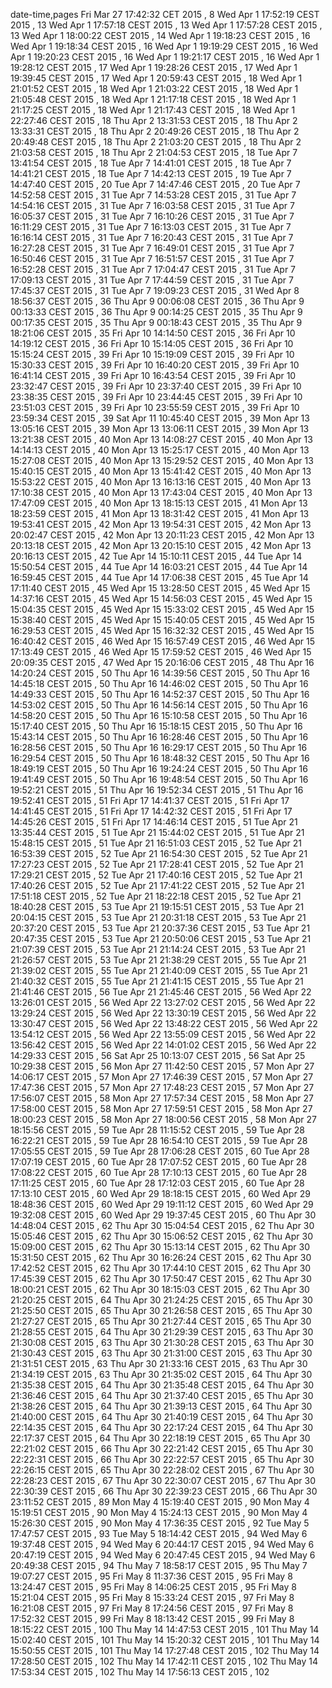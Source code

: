 date-time,pages
Fri Mar 27 17:42:32 CET 2015 , 8
Wed Apr 1 17:52:19 CEST 2015 , 13
Wed Apr 1 17:57:18 CEST 2015 , 13
Wed Apr 1 17:57:28 CEST 2015 , 13
Wed Apr 1 18:00:22 CEST 2015 , 14
Wed Apr 1 19:18:23 CEST 2015 , 16
Wed Apr 1 19:18:34 CEST 2015 , 16
Wed Apr 1 19:19:29 CEST 2015 , 16
Wed Apr 1 19:20:23 CEST 2015 , 16
Wed Apr 1 19:21:17 CEST 2015 , 16
Wed Apr 1 19:28:12 CEST 2015 , 17
Wed Apr 1 19:28:26 CEST 2015 , 17
Wed Apr 1 19:39:45 CEST 2015 , 17
Wed Apr 1 20:59:43 CEST 2015 , 18
Wed Apr 1 21:01:52 CEST 2015 , 18
Wed Apr 1 21:03:22 CEST 2015 , 18
Wed Apr 1 21:05:48 CEST 2015 , 18
Wed Apr 1 21:17:18 CEST 2015 , 18
Wed Apr 1 21:17:25 CEST 2015 , 18
Wed Apr 1 21:17:43 CEST 2015 , 18
Wed Apr 1 22:27:46 CEST 2015 , 18
Thu Apr 2 13:31:53 CEST 2015 , 18
Thu Apr 2 13:33:31 CEST 2015 , 18
Thu Apr 2 20:49:26 CEST 2015 , 18
Thu Apr 2 20:49:48 CEST 2015 , 18
Thu Apr 2 21:03:20 CEST 2015 , 18
Thu Apr 2 21:03:58 CEST 2015 , 18
Thu Apr 2 21:04:53 CEST 2015 , 18
Tue Apr 7 13:41:54 CEST 2015 , 18
Tue Apr 7 14:41:01 CEST 2015 , 18
Tue Apr 7 14:41:21 CEST 2015 , 18
Tue Apr 7 14:42:13 CEST 2015 , 19
Tue Apr 7 14:47:40 CEST 2015 , 20
Tue Apr 7 14:47:46 CEST 2015 , 20
Tue Apr 7 14:52:58 CEST 2015 , 31
Tue Apr 7 14:53:28 CEST 2015 , 31
Tue Apr 7 14:54:16 CEST 2015 , 31
Tue Apr 7 16:03:58 CEST 2015 , 31
Tue Apr 7 16:05:37 CEST 2015 , 31
Tue Apr 7 16:10:26 CEST 2015 , 31
Tue Apr 7 16:11:29 CEST 2015 , 31
Tue Apr 7 16:13:03 CEST 2015 , 31
Tue Apr 7 16:16:14 CEST 2015 , 31
Tue Apr 7 16:20:43 CEST 2015 , 31
Tue Apr 7 16:27:28 CEST 2015 , 31
Tue Apr 7 16:49:01 CEST 2015 , 31
Tue Apr 7 16:50:46 CEST 2015 , 31
Tue Apr 7 16:51:57 CEST 2015 , 31
Tue Apr 7 16:52:28 CEST 2015 , 31
Tue Apr 7 17:04:47 CEST 2015 , 31
Tue Apr 7 17:09:13 CEST 2015 , 31
Tue Apr 7 17:44:59 CEST 2015 , 31
Tue Apr 7 17:45:37 CEST 2015 , 31
Tue Apr 7 19:09:23 CEST 2015 , 31
Wed Apr 8 18:56:37 CEST 2015 , 36
Thu Apr 9 00:06:08 CEST 2015 , 36
Thu Apr 9 00:13:33 CEST 2015 , 36
Thu Apr 9 00:14:25 CEST 2015 , 35
Thu Apr 9 00:17:35 CEST 2015 , 35
Thu Apr 9 00:18:43 CEST 2015 , 35
Thu Apr 9 18:21:06 CEST 2015 , 35
Fri Apr 10 14:14:50 CEST 2015 , 36
Fri Apr 10 14:19:12 CEST 2015 , 36
Fri Apr 10 15:14:05 CEST 2015 , 36
Fri Apr 10 15:15:24 CEST 2015 , 39
Fri Apr 10 15:19:09 CEST 2015 , 39
Fri Apr 10 15:30:33 CEST 2015 , 39
Fri Apr 10 16:40:20 CEST 2015 , 39
Fri Apr 10 16:41:14 CEST 2015 , 39
Fri Apr 10 16:43:54 CEST 2015 , 39
Fri Apr 10 23:32:47 CEST 2015 , 39
Fri Apr 10 23:37:40 CEST 2015 , 39
Fri Apr 10 23:38:35 CEST 2015 , 39
Fri Apr 10 23:44:45 CEST 2015 , 39
Fri Apr 10 23:51:03 CEST 2015 , 39
Fri Apr 10 23:55:59 CEST 2015 , 39
Fri Apr 10 23:59:34 CEST 2015 , 39
Sat Apr 11 10:45:40 CEST 2015 , 39
Mon Apr 13 13:05:16 CEST 2015 , 39
Mon Apr 13 13:06:11 CEST 2015 , 39
Mon Apr 13 13:21:38 CEST 2015 , 40
Mon Apr 13 14:08:27 CEST 2015 , 40
Mon Apr 13 14:14:13 CEST 2015 , 40
Mon Apr 13 15:25:17 CEST 2015 , 40
Mon Apr 13 15:27:08 CEST 2015 , 40
Mon Apr 13 15:29:52 CEST 2015 , 40
Mon Apr 13 15:40:15 CEST 2015 , 40
Mon Apr 13 15:41:42 CEST 2015 , 40
Mon Apr 13 15:53:22 CEST 2015 , 40
Mon Apr 13 16:13:16 CEST 2015 , 40
Mon Apr 13 17:10:38 CEST 2015 , 40
Mon Apr 13 17:43:04 CEST 2015 , 40
Mon Apr 13 17:47:09 CEST 2015 , 40
Mon Apr 13 18:15:13 CEST 2015 , 41
Mon Apr 13 18:23:59 CEST 2015 , 41
Mon Apr 13 18:31:42 CEST 2015 , 41
Mon Apr 13 19:53:41 CEST 2015 , 42
Mon Apr 13 19:54:31 CEST 2015 , 42
Mon Apr 13 20:02:47 CEST 2015 , 42
Mon Apr 13 20:11:23 CEST 2015 , 42
Mon Apr 13 20:13:18 CEST 2015 , 42
Mon Apr 13 20:15:10 CEST 2015 , 42
Mon Apr 13 20:16:13 CEST 2015 , 42
Tue Apr 14 15:10:11 CEST 2015 , 44
Tue Apr 14 15:50:54 CEST 2015 , 44
Tue Apr 14 16:03:21 CEST 2015 , 44
Tue Apr 14 16:59:45 CEST 2015 , 44
Tue Apr 14 17:06:38 CEST 2015 , 45
Tue Apr 14 17:11:40 CEST 2015 , 45
Wed Apr 15 13:28:50 CEST 2015 , 45
Wed Apr 15 14:37:16 CEST 2015 , 45
Wed Apr 15 14:56:03 CEST 2015 , 45
Wed Apr 15 15:04:35 CEST 2015 , 45
Wed Apr 15 15:33:02 CEST 2015 , 45
Wed Apr 15 15:38:40 CEST 2015 , 45
Wed Apr 15 15:40:05 CEST 2015 , 45
Wed Apr 15 16:29:53 CEST 2015 , 45
Wed Apr 15 16:32:32 CEST 2015 , 45
Wed Apr 15 16:40:42 CEST 2015 , 46
Wed Apr 15 16:57:49 CEST 2015 , 46
Wed Apr 15 17:13:49 CEST 2015 , 46
Wed Apr 15 17:59:52 CEST 2015 , 46
Wed Apr 15 20:09:35 CEST 2015 , 47
Wed Apr 15 20:16:06 CEST 2015 , 48
Thu Apr 16 14:20:24 CEST 2015 , 50
Thu Apr 16 14:39:56 CEST 2015 , 50
Thu Apr 16 14:45:18 CEST 2015 , 50
Thu Apr 16 14:46:02 CEST 2015 , 50
Thu Apr 16 14:49:33 CEST 2015 , 50
Thu Apr 16 14:52:37 CEST 2015 , 50
Thu Apr 16 14:53:02 CEST 2015 , 50
Thu Apr 16 14:56:14 CEST 2015 , 50
Thu Apr 16 14:58:20 CEST 2015 , 50
Thu Apr 16 15:10:58 CEST 2015 , 50
Thu Apr 16 15:17:40 CEST 2015 , 50
Thu Apr 16 15:18:15 CEST 2015 , 50
Thu Apr 16 15:43:14 CEST 2015 , 50
Thu Apr 16 16:28:46 CEST 2015 , 50
Thu Apr 16 16:28:56 CEST 2015 , 50
Thu Apr 16 16:29:17 CEST 2015 , 50
Thu Apr 16 16:29:54 CEST 2015 , 50
Thu Apr 16 18:48:32 CEST 2015 , 50
Thu Apr 16 18:49:19 CEST 2015 , 50
Thu Apr 16 19:24:24 CEST 2015 , 50
Thu Apr 16 19:41:49 CEST 2015 , 50
Thu Apr 16 19:48:54 CEST 2015 , 50
Thu Apr 16 19:52:21 CEST 2015 , 51
Thu Apr 16 19:52:34 CEST 2015 , 51
Thu Apr 16 19:52:41 CEST 2015 , 51
Fri Apr 17 14:41:37 CEST 2015 , 51
Fri Apr 17 14:41:45 CEST 2015 , 51
Fri Apr 17 14:42:32 CEST 2015 , 51
Fri Apr 17 14:45:26 CEST 2015 , 51
Fri Apr 17 14:46:14 CEST 2015 , 51
Tue Apr 21 13:35:44 CEST 2015 , 51
Tue Apr 21 15:44:02 CEST 2015 , 51
Tue Apr 21 15:48:15 CEST 2015 , 51
Tue Apr 21 16:51:03 CEST 2015 , 52
Tue Apr 21 16:53:39 CEST 2015 , 52
Tue Apr 21 16:54:30 CEST 2015 , 52
Tue Apr 21 17:27:23 CEST 2015 , 52
Tue Apr 21 17:28:41 CEST 2015 , 52
Tue Apr 21 17:29:21 CEST 2015 , 52
Tue Apr 21 17:40:16 CEST 2015 , 52
Tue Apr 21 17:40:26 CEST 2015 , 52
Tue Apr 21 17:41:22 CEST 2015 , 52
Tue Apr 21 17:51:18 CEST 2015 , 52
Tue Apr 21 18:22:18 CEST 2015 , 52
Tue Apr 21 18:40:28 CEST 2015 , 53
Tue Apr 21 19:15:51 CEST 2015 , 53
Tue Apr 21 20:04:15 CEST 2015 , 53
Tue Apr 21 20:31:18 CEST 2015 , 53
Tue Apr 21 20:37:20 CEST 2015 , 53
Tue Apr 21 20:37:36 CEST 2015 , 53
Tue Apr 21 20:47:35 CEST 2015 , 53
Tue Apr 21 20:50:06 CEST 2015 , 53
Tue Apr 21 21:07:39 CEST 2015 , 53
Tue Apr 21 21:14:24 CEST 2015 , 53
Tue Apr 21 21:26:57 CEST 2015 , 53
Tue Apr 21 21:38:29 CEST 2015 , 55
Tue Apr 21 21:39:02 CEST 2015 , 55
Tue Apr 21 21:40:09 CEST 2015 , 55
Tue Apr 21 21:40:32 CEST 2015 , 55
Tue Apr 21 21:41:15 CEST 2015 , 55
Tue Apr 21 21:41:46 CEST 2015 , 56
Tue Apr 21 21:45:46 CEST 2015 , 56
Wed Apr 22 13:26:01 CEST 2015 , 56
Wed Apr 22 13:27:02 CEST 2015 , 56
Wed Apr 22 13:29:24 CEST 2015 , 56
Wed Apr 22 13:30:19 CEST 2015 , 56
Wed Apr 22 13:30:47 CEST 2015 , 56
Wed Apr 22 13:48:22 CEST 2015 , 56
Wed Apr 22 13:54:12 CEST 2015 , 56
Wed Apr 22 13:55:09 CEST 2015 , 56
Wed Apr 22 13:56:42 CEST 2015 , 56
Wed Apr 22 14:01:02 CEST 2015 , 56
Wed Apr 22 14:29:33 CEST 2015 , 56
Sat Apr 25 10:13:07 CEST 2015 , 56
Sat Apr 25 10:29:38 CEST 2015 , 56
Mon Apr 27 11:42:50 CEST 2015 , 57
Mon Apr 27 14:06:17 CEST 2015 , 57
Mon Apr 27 17:46:39 CEST 2015 , 57
Mon Apr 27 17:47:36 CEST 2015 , 57
Mon Apr 27 17:48:23 CEST 2015 , 57
Mon Apr 27 17:56:07 CEST 2015 , 58
Mon Apr 27 17:57:34 CEST 2015 , 58
Mon Apr 27 17:58:00 CEST 2015 , 58
Mon Apr 27 17:59:51 CEST 2015 , 58
Mon Apr 27 18:00:23 CEST 2015 , 58
Mon Apr 27 18:00:56 CEST 2015 , 58
Mon Apr 27 18:15:56 CEST 2015 , 59
Tue Apr 28 11:15:52 CEST 2015 , 59
Tue Apr 28 16:22:21 CEST 2015 , 59
Tue Apr 28 16:54:10 CEST 2015 , 59
Tue Apr 28 17:05:55 CEST 2015 , 59
Tue Apr 28 17:06:28 CEST 2015 , 60
Tue Apr 28 17:07:19 CEST 2015 , 60
Tue Apr 28 17:07:52 CEST 2015 , 60
Tue Apr 28 17:08:22 CEST 2015 , 60
Tue Apr 28 17:10:13 CEST 2015 , 60
Tue Apr 28 17:11:25 CEST 2015 , 60
Tue Apr 28 17:12:03 CEST 2015 , 60
Tue Apr 28 17:13:10 CEST 2015 , 60
Wed Apr 29 18:18:15 CEST 2015 , 60
Wed Apr 29 18:48:36 CEST 2015 , 60
Wed Apr 29 19:11:12 CEST 2015 , 60
Wed Apr 29 19:32:08 CEST 2015 , 60
Wed Apr 29 19:37:45 CEST 2015 , 60
Thu Apr 30 14:48:04 CEST 2015 , 62
Thu Apr 30 15:04:54 CEST 2015 , 62
Thu Apr 30 15:05:46 CEST 2015 , 62
Thu Apr 30 15:06:52 CEST 2015 , 62
Thu Apr 30 15:09:00 CEST 2015 , 62
Thu Apr 30 15:13:14 CEST 2015 , 62
Thu Apr 30 15:31:50 CEST 2015 , 62
Thu Apr 30 16:26:24 CEST 2015 , 62
Thu Apr 30 17:42:52 CEST 2015 , 62
Thu Apr 30 17:44:10 CEST 2015 , 62
Thu Apr 30 17:45:39 CEST 2015 , 62
Thu Apr 30 17:50:47 CEST 2015 , 62
Thu Apr 30 18:00:21 CEST 2015 , 62
Thu Apr 30 18:15:03 CEST 2015 , 62
Thu Apr 30 21:20:25 CEST 2015 , 64
Thu Apr 30 21:24:25 CEST 2015 , 65
Thu Apr 30 21:25:50 CEST 2015 , 65
Thu Apr 30 21:26:58 CEST 2015 , 65
Thu Apr 30 21:27:27 CEST 2015 , 65
Thu Apr 30 21:27:44 CEST 2015 , 65
Thu Apr 30 21:28:55 CEST 2015 , 64
Thu Apr 30 21:29:39 CEST 2015 , 63
Thu Apr 30 21:30:08 CEST 2015 , 63
Thu Apr 30 21:30:28 CEST 2015 , 63
Thu Apr 30 21:30:43 CEST 2015 , 63
Thu Apr 30 21:31:00 CEST 2015 , 63
Thu Apr 30 21:31:51 CEST 2015 , 63
Thu Apr 30 21:33:16 CEST 2015 , 63
Thu Apr 30 21:34:19 CEST 2015 , 63
Thu Apr 30 21:35:02 CEST 2015 , 64
Thu Apr 30 21:35:38 CEST 2015 , 64
Thu Apr 30 21:35:48 CEST 2015 , 64
Thu Apr 30 21:36:46 CEST 2015 , 64
Thu Apr 30 21:37:40 CEST 2015 , 65
Thu Apr 30 21:38:26 CEST 2015 , 64
Thu Apr 30 21:39:13 CEST 2015 , 64
Thu Apr 30 21:40:00 CEST 2015 , 64
Thu Apr 30 21:40:19 CEST 2015 , 64
Thu Apr 30 22:14:35 CEST 2015 , 64
Thu Apr 30 22:17:24 CEST 2015 , 64
Thu Apr 30 22:17:37 CEST 2015 , 64
Thu Apr 30 22:18:19 CEST 2015 , 65
Thu Apr 30 22:21:02 CEST 2015 , 66
Thu Apr 30 22:21:42 CEST 2015 , 65
Thu Apr 30 22:22:31 CEST 2015 , 66
Thu Apr 30 22:22:57 CEST 2015 , 65
Thu Apr 30 22:26:15 CEST 2015 , 65
Thu Apr 30 22:28:02 CEST 2015 , 67
Thu Apr 30 22:28:23 CEST 2015 , 67
Thu Apr 30 22:30:07 CEST 2015 , 67
Thu Apr 30 22:30:39 CEST 2015 , 66
Thu Apr 30 22:39:23 CEST 2015 , 66
Thu Apr 30 23:11:52 CEST 2015 , 89
Mon May 4 15:19:40 CEST 2015 , 90
Mon May 4 15:19:51 CEST 2015 , 90
Mon May 4 15:24:13 CEST 2015 , 90
Mon May 4 15:26:30 CEST 2015 , 90
Mon May 4 17:36:35 CEST 2015 , 92
Tue May 5 17:47:57 CEST 2015 , 93
Tue May 5 18:14:42 CEST 2015 , 94
Wed May 6 19:37:48 CEST 2015 , 94
Wed May 6 20:44:17 CEST 2015 , 94
Wed May 6 20:47:19 CEST 2015 , 94
Wed May 6 20:47:45 CEST 2015 , 94
Wed May 6 20:49:38 CEST 2015 , 94
Thu May 7 18:58:17 CEST 2015 , 95
Thu May 7 19:07:27 CEST 2015 , 95
Fri May 8 11:37:36 CEST 2015 , 95
Fri May 8 13:24:47 CEST 2015 , 95
Fri May 8 14:06:25 CEST 2015 , 95
Fri May 8 15:21:04 CEST 2015 , 95
Fri May 8 15:33:24 CEST 2015 , 97
Fri May 8 16:21:08 CEST 2015 , 97
Fri May 8 17:24:56 CEST 2015 , 97
Fri May 8 17:52:32 CEST 2015 , 99
Fri May 8 18:13:42 CEST 2015 , 99
Fri May 8 18:15:22 CEST 2015 , 100
Thu May 14 14:47:53 CEST 2015 , 101
Thu May 14 15:02:40 CEST 2015 , 101
Thu May 14 15:20:32 CEST 2015 , 101
Thu May 14 15:50:55 CEST 2015 , 101
Thu May 14 17:27:48 CEST 2015 , 102
Thu May 14 17:28:50 CEST 2015 , 102
Thu May 14 17:42:11 CEST 2015 , 102
Thu May 14 17:53:34 CEST 2015 , 102
Thu May 14 17:56:13 CEST 2015 , 102
